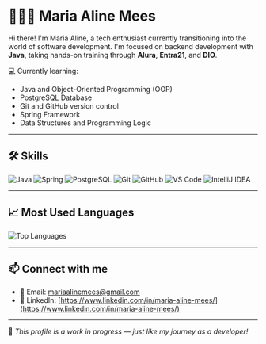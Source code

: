 # 👩🏻‍💻 Maria Aline Mees

Hi there! I'm Maria Aline, a tech enthusiast currently transitioning into the world of software development. I'm focused on backend development with **Java**, taking hands-on training through **Alura**, **Entra21**, and **DIO**.

💻 Currently learning:
- Java and Object-Oriented Programming (OOP)
- PostgreSQL Database
- Git and GitHub version control
- Spring Framework
- Data Structures and Programming Logic

---

## 🛠️ Skills

![Java](https://img.shields.io/badge/Java-ED8B00?style=for-the-badge&logo=java&logoColor=white)
![Spring](https://img.shields.io/badge/Spring-6DB33F?style=for-the-badge&logo=spring&logoColor=white)
![PostgreSQL](https://img.shields.io/badge/PostgreSQL-4169E1?style=for-the-badge&logo=postgresql&logoColor=white)
![Git](https://img.shields.io/badge/Git-F05032?style=for-the-badge&logo=git&logoColor=white)
![GitHub](https://img.shields.io/badge/GitHub-100000?style=for-the-badge&logo=github&logoColor=white)
![VS Code](https://img.shields.io/badge/VS%20Code-007ACC?style=for-the-badge&logo=visual-studio-code&logoColor=white)
![IntelliJ IDEA](https://img.shields.io/badge/IntelliJ_IDEA-000000?style=for-the-badge&logo=intellij-idea&logoColor=white)

---

## 📈 Most Used Languages

![Top Languages](https://github-readme-stats.vercel.app/api/top-langs/?username=MariaAlineMees&layout=compact&theme=dracula)

---

## 📫 Connect with me

- 📧 Email: [mariaalinemees@gmail.com](mailto:mariaalinemees@gmail.com)
- 💼 LinkedIn: [https://www.linkedin.com/in/maria-aline-mees/](https://www.linkedin.com/in/maria-aline-mees/)

---

📝 *This profile is a work in progress — just like my journey as a developer!*
